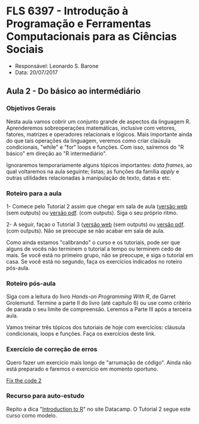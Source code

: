 #  FLS 6397 - Introdução à Programação e Ferramentas Computacionais para as Ciências Sociais

- Responsável: Leonardo S. Barone
- Data: 20/07/2017

## Aula 2 - Do básico ao intermédiário

### Objetivos Gerais

Nesta aula vamos cobrir um conjunto grande de aspectos da linguagem R. Aprenderemos sobreoperações matemáticas, inclusive com vetores,  fatores, matrizes e operadores relacionais e lógicos. Mais importante ainda do que tais operações da linguagem, veremos como criar claúsula condicionais, "while" e "for" loops e funções. Com isso, saíremos do "R básico" em direção ao "R intermediário".

Ignoraremos temporariamente alguns tópicos importantes: _data frames_, ao qual voltaremos na aula seguinte; listas; as funções da família _apply_ e outras utilidades relacionadas à manipulação de texto, datas e etc.

### Roteiro para a aula

1- Comece pelo Tutorial 2 assim que chegar em sala de aula ([versão web](https://github.com/leobarone/FLS6397/blob/master/tutorials/tutorial2.Rmd) (sem outputs) ou [versão pdf](https://github.com/leobarone/FLS6397/blob/master/tutorials/tutorial2.pdf). 
(com outputs). Siga o seu próprio ritmo.

2- A seguir, façao o Tutorial 3 ([versão web](https://github.com/leobarone/FLS6397/blob/master/tutorials/tutorial3.Rmd) (sem outputs) ou [versão pdf](https://github.com/leobarone/FLS6397/blob/master/tutorials/tutorial3.pdf). 
(com outputs). Não se preocupe se não acabar em sala de aula.

Como ainda estamos "calibrando" o curso e os tutoriais, pode ser que alguns de vocês não terminem o tutorial a tempo ou terminem cedo de mais. Se você está no primeiro grupo, não se preocupe, e siga o tutorial em casa. Se você está no segundo, faça os exercícios indicados no roteiro pós-aula.

### Roteiro pós-aula

Siga com a leitura do livro _Hands-on Programming With R_, de Garret Grolemund. Termine a parte II do livro (até capítulo 6) ou use como critério de parada o seu limite de compreensão. Leremos a Parte III após a terceira aula.

Vamos treinar três tópicos dos tutoriais de hoje com exercícios: cláusula condicionais, loops e funções. Faça os exercícios deste link.

### Exercício de correção de erros

Quero fazer um exercício mais longo de "arrumação de código". Ainda não está preparado e faremos o exercício em momento oportuno.

[Fix the code 2](https://github.com/leobarone/FLS6397/blob/master/activities/fixthecode1.md)

### Recurso para auto-estudo

Repito a dica "[Introduction to R](https://www.datacamp.com/courses/free-introduction-to-r)" no site Datacamp. O Tutorial 2 segue este curso como modelo.